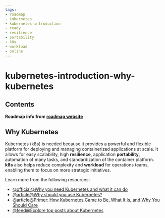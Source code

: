 ```yaml
---
tags:
- roadmap
- kubernetes
- kubernetes-introduction
- ready
- resilience
- portability
- k8s
- workload
- online
---
```


# kubernetes-introduction-why-kubernetes

## Contents

__Roadmap info from [roadmap website](https://roadmap.sh/kubernetes/kubernetes-introduction/why-kubernetes)__

## Why Kubernetes

Kubernetes (k8s) is needed because it provides a powerful and flexible platform for deploying and managing containerized applications at scale. It allows for easy scalability, high __resilience__, application __portability__, automation of many tasks, and standardization of the container platform. __k8s__ also helps reduce complexity and __workload__ for operations teams, enabling them to focus on more strategic initiatives.

Learn more from the following resources:

* [@official@Why you need Kubernetes and what it can do](https://kubernetes.io/docs/concepts/overview/#why-you-need-kubernetes-and-what-can-it-do)
* [@article@Why should you use Kubernetes?](https://www.predicagroup.com/blog/why-kubernetes-2022/)
* [@article@Primer: How Kubernetes Came to Be, What It Is, and Why You Should Care](https://thenewstack.io/primer-how-kubernetes-came-to-be-what-it-is-and-why-you-should-care/)
* [@feed@Explore top posts about Kubernetes](https://app.daily.dev/tags/kubernetes?ref=roadmapsh)
